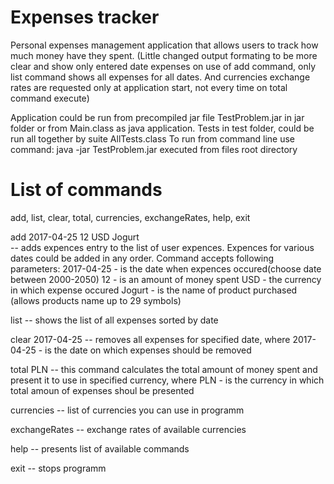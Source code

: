 # Expenses tracker
Personal expenses management application that allows users to track how much money have they spent.
(Little changed output formating to be more clear and show only entered date expenses on use of add command, 
only list command shows all expenses for all dates.
And currencies exchange rates are requested only at application start, not every time on total command execute)

Application could be run from precompiled jar file TestProblem.jar in jar folder 
or from Main.class as java application. Tests in test folder, could be run all together by suite AllTests.class
To run from command line use command:
java -jar TestProblem.jar
executed from files root directory

# List of commands  
add, list, clear, total, currencies, exchangeRates, help, exit

add 2017-04-25 12 USD Jogurt  
 -- adds expences entry to the list of user expences. Expences for various dates could be added in any order. Command accepts following parameters:
2017-04-25 - is the date when expences occured(choose date between 2000-2050)
12 - is an amount of money spent
USD - the currency in which expense occured
Jogurt - is the name of product purchased (allows products name up to 29 symbols)

list
 -- shows the list of all expenses sorted by date

clear 2017-04-25
 -- removes all expenses for specified date, where 
2017-04-25 - is the date on which expenses should be removed

total PLN
 -- this command calculates the total amount of money spent and present it to use in specified currency, where
PLN - is the currency in which total amoun of expenses shoul be presented

currencies
 -- list of currencies you can use in programm

exchangeRates
 -- exchange rates of available currencies

help
 -- presents list of available commands

exit
 -- stops programm 
